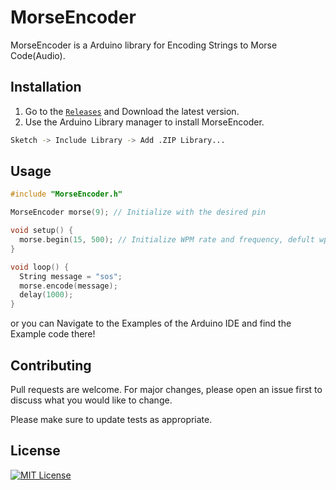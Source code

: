# MorseEncoder

MorseEncoder is a Arduino library for Encoding Strings to Morse Code(Audio).

## Installation

1. Go to the [```Releases```](https://github.com/ktauchathuranga/MorseEncoder/releases) and Download the latest version. 
2. Use the Arduino Library manager to install MorseEncoder.

```bash
Sketch -> Include Library -> Add .ZIP Library...
```

## Usage

```c++
#include "MorseEncoder.h"

MorseEncoder morse(9); // Initialize with the desired pin

void setup() {
  morse.begin(15, 500); // Initialize WPM rate and frequency, defult wpm = 15 and frequency = 600
}

void loop() {
  String message = "sos";
  morse.encode(message);
  delay(1000);
}
```
or you can Navigate to the Examples of the Arduino IDE and find the Example code there!

## Contributing

Pull requests are welcome. For major changes, please open an issue first
to discuss what you would like to change.

Please make sure to update tests as appropriate.

## License

[![MIT License](https://img.shields.io/badge/License-MIT-green.svg)](https://choosealicense.com/licenses/mit/)

